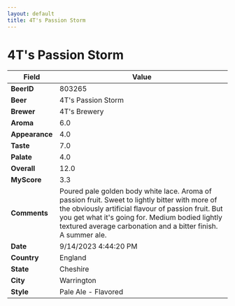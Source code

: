 ```yaml
---
layout: default
title: 4T's Passion Storm
---
```


# 4T's Passion Storm

| Field         | Value     |
|---------------|-----------|
| **BeerID** | 803265 |
| **Beer** | 4T's Passion Storm |
| **Brewer** | 4T&#39;s Brewery |
| **Aroma** | 6.0 |
| **Appearance** | 4.0 |
| **Taste** | 7.0 |
| **Palate** | 4.0 |
| **Overall** | 12.0 |
| **MyScore** | 3.3 |
| **Comments** | Poured pale golden body white lace. Aroma of passion fruit. Sweet to lightly bitter with more of the obviously artificial flavour of passion fruit. But you get what it's going for. Medium bodied lightly textured average carbonation and a bitter finish. A summer ale. |
| **Date** | 9/14/2023 4:44:20 PM |
| **Country** | England |
| **State** | Cheshire |
| **City** | Warrington |
| **Style** | Pale Ale - Flavored |
